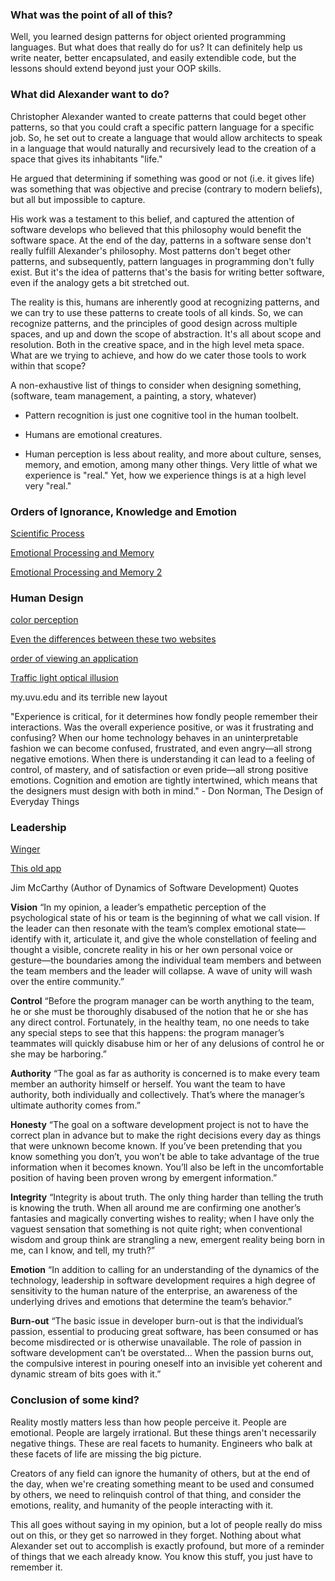 ### What was the point of all of this?

Well, you learned design patterns for object oriented programming languages. But what does that really do for us? It can definitely help us write neater, better encapsulated, and easily extendible code, but the lessons should extend beyond just your OOP skills.

### What did Alexander want to do?

Christopher Alexander wanted to create patterns that could beget other patterns, so that you could craft a specific pattern language for a specific job.  So, he set out to create a language that would allow architects to speak in a language that would naturally and recursively lead to the creation of a space that gives its inhabitants "life." 

He argued that determining if something was good or not (i.e. it gives life) was something that was objective and precise (contrary to modern beliefs), but all but impossible to capture.

His work was a testament to this belief, and captured the attention of software develops who believed that this philosophy would benefit the software space. At the end of the day, patterns in a software sense don't really fulfill Alexander's philosophy. Most patterns don't beget other patterns, and subsequently, pattern languages in programming don't fully exist. But it's the idea of patterns that's the basis for writing better software, even if the analogy gets a bit stretched out.

The reality is this, humans are inherently good at recognizing patterns, and we can try to use these patterns to create tools of all kinds. So, we can recognize patterns, and the principles of good design across multiple spaces, and up and down the scope of abstraction. It's all about scope and resolution. Both in the creative space, and in the high level meta space. What are we trying to achieve, and how do we cater those tools to work within that scope?

A non-exhaustive list of things to consider when designing something, (software, team management, a painting, a story, whatever)

- Pattern recognition is just one cognitive tool in the human toolbelt. 

- Humans are emotional creatures. 

- Human perception is less about reality, and more about culture, senses, memory, and emotion, among many other things. Very little of what we experience is "real." Yet, how we experience things is at a high level very "real." 

### Orders of Ignorance, Knowledge and Emotion

[Scientific Process](https://www.amnh.org/explore/videos/the-scientific-process)

[Emotional Processing and Memory](https://www.nature.com/articles/nrn1825)

[Emotional Processing and Memory 2](https://www.sciencedirect.com/topics/neuroscience/emotional-memory)

### Human Design

[color perception](https://www.snexplores.org/article/color-perception-brain-vision-attentional-bias)

[Even the differences between these two websites](https://www.parentcenterhub.org/web-reading/#:~:text=As%20reported%20in%202006%2C%20readers,capture%20this%20dominant%20reading%20pattern)

[order of viewing an application](https://cxl.com/blog/10-useful-findings-about-how-people-view-websites/)

[Traffic light optical illusion](https://nerdist.com/article/optical-illusion-makes-you-see-red-stoplight-but-its-actually-grey/)

my.uvu.edu and its terrible new layout

"Experience is critical, for it determines how fondly people remember their interactions. Was the overall experience positive, or was it frustrating and confusing? When our home technology behaves in an uninterpretable fashion we can become confused, frustrated, and even angry—all strong negative emotions. When there is understanding it can lead to a feeling of control, of mastery, and of satisfaction or even pride—all strong positive emotions. Cognition and emotion are tightly intertwined, which means that the designers must design with both in mind." - Don Norman, The Design of Everyday Things

### Leadership

[Winger](https://www.youtube.com/watch?v=uAwSVOlOgH8&t=1s)

[This old app](https://www.google.com/search?client=opera&sca_esv=ffa6a5b912f672b6&sca_upv=1&sxsrf=ACQVn0-V6rdCoBYD40JuVT5Qlpozhe1gcA:1713814447029&q=jim+mccarthy+dynamics+of+software+development&tbm=vid&source=lnms&prmd=sivnbmtz&sa=X&ved=2ahUKEwiCxc2qyNaFAxWmEkQIHX6LC1IQ0pQJegQICxAB&biw=1595&bih=795&dpr=1.56#fpstate=ive&vld=cid:00726d49,vid:U9TJbOJ-r0A,st:0)

Jim McCarthy (Author of Dynamics of Software Development) Quotes

**Vision**
“In my opinion, a leader’s empathetic perception of the psychological state of his or team is the beginning of what we call vision. If the leader can then resonate with the team’s complex emotional state—identify with it, articulate it, and give the whole constellation of feeling and thought a visible, concrete reality in his or her own personal voice or gesture—the boundaries among the individual team members and between the team members and the leader will collapse. A wave of unity will wash over the entire community.”

**Control**
“Before the program manager can be worth anything to the team, he or she must be thoroughly disabused of the notion that he or she has any direct control. Fortunately, in the healthy team, no one needs to take any special steps to see that this happens: the program manager’s teammates will quickly disabuse him or her of any delusions of control he or she may be harboring.”

**Authority**
“The goal as far as authority is concerned is to make every team member an authority himself or herself. You want the team to have authority, both individually and collectively. That’s where the manager’s ultimate authority comes from.”

**Honesty**
“The goal on a software development project is not to have the correct plan in advance but to make the right decisions every day as things that were unknown become known. If you’ve been pretending that you know something you don’t, you won’t be able to take advantage of the true information when it becomes known. You’ll also be left in the uncomfortable position of having been proven wrong by emergent information.”

**Integrity**
“Integrity is about truth. The only thing harder than telling the truth is knowing the truth. When all around me are confirming one another’s fantasies and magically converting wishes to reality; when I have only the vaguest sensation that something is not quite right; when conventional wisdom and group think are strangling a new, emergent reality being born in me, can I know, and tell, my truth?”

**Emotion**
“In addition to calling for an understanding of the dynamics of the technology, leadership in software development requires a high degree of sensitivity to the human nature of the enterprise, an awareness of the underlying drives and emotions that determine the team’s behavior.”

**Burn-out**
“The basic issue in developer burn-out is that the individual’s passion, essential to producing great software, has been consumed or has become misdirected or is otherwise unavailable. The role of passion in software development can’t be overstated... When the passion burns out, the compulsive interest in pouring oneself into an invisible yet coherent and dynamic stream of bits goes with it.”

### Conclusion of some kind?

Reality mostly matters less than how people perceive it. People are emotional. People are largely irrational. But these things aren't necessarily negative things. These are real facets to humanity. Engineers who balk at these facets of life are missing the big picture. 

Creators of any field can ignore the humanity of others, but at the end of the day, when we're creating something meant to be used and consumed by others, we need to relinquish control of that thing, and consider the emotions, reality, and humanity of the people interacting with it.

This all goes without saying in my opinion, but a lot of people really do miss out on this, or they get so narrowed in they forget. Nothing about what Alexander set out to accomplish is exactly profound, but more of a reminder of things that we each already know. You know this stuff, you just have to remember it.
